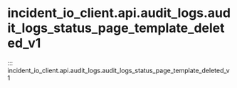 # incident_io_client.api.audit_logs.audit_logs_status_page_template_deleted_v1

::: incident_io_client.api.audit_logs.audit_logs_status_page_template_deleted_v1